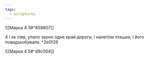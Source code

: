 ```yaml
---
tags:
  - scriptures
---
```


![[Марка 4 3#^859807]]

4 І як сіяв, упало зерно одне край дороги, і налетіли пташки, і його повидзьобували. ^2e0f28

![[Марка 4 5#^d9c004]]